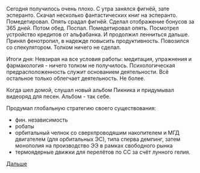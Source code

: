 Сегодня получилось очень плохо. С утра занялся фигнёй, зате эсперанто.
Скачал несколько фантастических книг на эсперанто.
Помедетировал.
Опять срадал фигнёй.
Сделал отображение бонусов за 365 дней.
Потом обед. Поспал. Помедетировал опять. Посмотрел устройство кредитов от альфабанка. И продолжил ленниться дальше.
Принял фенотропил, в надежде повысить продуктивность.
Повозился со спекулятором. Толком ничего не сделал.

Итоги дня:
Невзирая на все условия работы: медитация, упражнения и фармакология - ничего толком не получилось.
Психологическая предрасположенность служит основанием деятельности. Всё остальное только облегчает деятельность. Не более.

Когда шел домой, слушал новый альбом Пикника и придумывал видеоряд для песен. Альбом - так себе.

Продумал глобальную стратегию своего существования:
- фин. независимость
- робаты
- орбитальный челнок со сверхпроводяшим накопителем и МГД двигателем (для орбитальных ЭС), типа сперва демпинг, затем монополия на производство ЭЭ в рамках свободного рынка
- термоядерные движки для перелётов по СС за счёт лунного гелия.

[Дальше](2017.12.01.md)